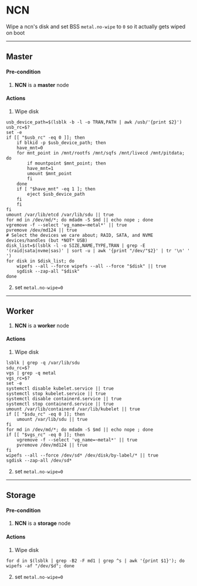# NCN

Wipe a ncn's disk and set BSS `metal.no-wipe` to `0` so it actually gets wiped on boot

---

## Master

#### Pre-condition

1. **NCN** is a **master** node

#### Actions

1. Wipe disk

```
usb_device_path=$(lsblk -b -l -o TRAN,PATH | awk /usb/'{print $2}')
usb_rc=$?
set -e
if [[ "$usb_rc" -eq 0 ]]; then
    if blkid -p $usb_device_path; then
    have_mnt=0
    for mnt_point in /mnt/rootfs /mnt/sqfs /mnt/livecd /mnt/pitdata; do
        if mountpoint $mnt_point; then
        have_mnt=1
        umount $mnt_point
        fi
    done
    if [ "$have_mnt" -eq 1 ]; then
        eject $usb_device_path
    fi
    fi
fi
umount /var/lib/etcd /var/lib/sdu || true
for md in /dev/md/*; do mdadm -S $md || echo nope ; done
vgremove -f --select 'vg_name=~metal*' || true
pvremove /dev/md124 || true
# Select the devices we care about; RAID, SATA, and NVME devices/handles (but *NOT* USB)
disk_list=$(lsblk -l -o SIZE,NAME,TYPE,TRAN | grep -E '(raid|sata|nvme|sas)' | sort -u | awk '{print "/dev/"$2}' | tr '\n' ' ')
for disk in $disk_list; do
    wipefs --all --force wipefs --all --force "$disk" || true
    sgdisk --zap-all "$disk"
done
```

2. set `metal.no-wipe=0`

---

## Worker

1. **NCN** is a **worker** node

#### Actions

1. Wipe disk

```
lsblk | grep -q /var/lib/sdu
sdu_rc=$?
vgs | grep -q metal
vgs_rc=$?
set -e
systemctl disable kubelet.service || true
systemctl stop kubelet.service || true
systemctl disable containerd.service || true
systemctl stop containerd.service || true
umount /var/lib/containerd /var/lib/kubelet || true
if [[ "$sdu_rc" -eq 0 ]]; then
    umount /var/lib/sdu || true
fi
for md in /dev/md/*; do mdadm -S $md || echo nope ; done
if [[ "$vgs_rc" -eq 0 ]]; then
    vgremove -f --select 'vg_name=~metal*' || true
    pvremove /dev/md124 || true
fi
wipefs --all --force /dev/sd* /dev/disk/by-label/* || true
sgdisk --zap-all /dev/sd*
```

2. set `metal.no-wipe=0`

---

## Storage

#### Pre-condition

1. **NCN** is a **storage** node

#### Actions

1. Wipe disk

```
for d in $(lsblk | grep -B2 -F md1 | grep ^s | awk '{print $1}'); do wipefs -af "/dev/$d"; done
```

2. set `metal.no-wipe=0`
